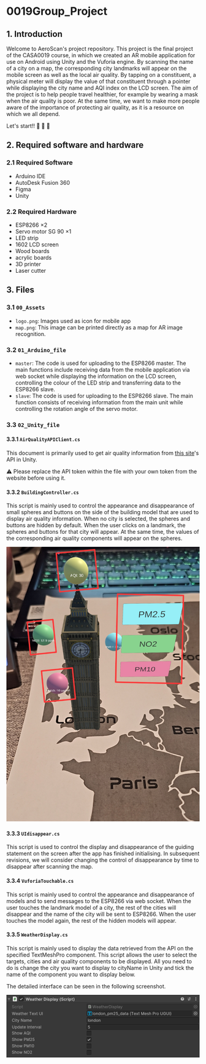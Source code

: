 # 0019Group_Project

## 1. Introduction
Welcome to AeroScan's project repository. This project is the final project of the CASA0019 course, in which we created an AR mobile application for use on Android using Unity and the Vuforia engine. By scanning the name of a city on a map, the corresponding city landmarks will appear on the mobile screen as well as the local air quality. By tapping on a constituent, a physical meter will display the value of that constituent through a pointer while displaying the city name and AQI index on the LCD screen. The aim of the project is to help people travel healthier, for example by wearing a mask when the air quality is poor. At the same time, we want to make more people aware of the importance of protecting air quality, as it is a resource on which we all depend.

Let's start!! :tada: :tada: :tada:

## 2. Required software and hardware

### 2.1 Required Software

- Arduino IDE
- AutoDesk Fusion 360
- Figma
- Unity

### 2.2 Required Hardware

- ESP8266 $\times 2$
- Servo motor SG 90 $\times 1$
- LED strip
- 1602 LCD screen
- Wood boards
- acrylic boards
- 3D printer
- Laser cutter

## 3. Files

### 3.1 `00_Assets`
- `logo.png`: Images used as icon for mobile app
- `map.png`: This image can be printed directly as a map for AR image recognition.


### 3.2 `01_Arduino_file`
- `master`: The code is used for uploading to the ESP8266 master. The main functions include receiving data from the mobile application via web socket while displaying the information on the LCD screen, controlling the colour of the LED strip and transferring data to the ESP8266 slave.
- `slave`: The code is used for uploading to the ESP8266 slave. The main function consists of receiving information from the main unit while controlling the rotation angle of the servo motor.

### 3.3 `02_Unity_file`

#### 3.3.1 `AirQualityAPIClient.cs`
This document is primarily used to get air quality information from [this site](https://aqicn.org)'s API in Unity.

:warning: Please replace the API token within the file with your own token from the website before using it.

#### 3.3.2 `BuildingController.cs`
This script is mainly used to control the appearance and disappearance of small spheres and buttons on the side of the building model that are used to display air quality information. When no city is selected, the spheres and buttons are hidden by default. When the user clicks on a landmark, the spheres and buttons for that city will appear. At the same time, the values of the corresponding air quality components will appear on the spheres. 

![Balls and buttons](https://github.com/Ereshkigallll/0019Group_Project/blob/main/03_Readme_pic/balls.jpg)

#### 3.3.3 `UIdisappear.cs`

This script is used to control the display and disappearance of the guiding statement on the screen after the app has finished initialising. In subsequent revisions, we will consider changing the control of disappearance by time to disappear after scanning the map.

#### 3.3.4 `VuforiaTouchable.cs`

This script is mainly used to control the appearance and disappearance of models and to send messages to the ESP8266 via web socket. When the user touches the landmark model of a city, the rest of the cities will disappear and the name of the city will be sent to ESP8266. When the user touches the model again, the rest of the hidden models will appear.

#### 3.3.5 `WeatherDisplay.cs`

This script is mainly used to display the data retrieved from the API on the specified TextMeshPro component. This script allows the user to select the targets, cities and air quality components to be displayed. All you need to do is change the city you want to display to cityName in Unity and tick the name of the component you want to display below.

The detailed interface can be seen in the following screenshot.

![weather display](https://github.com/Ereshkigallll/0019Group_Project/blob/main/03_Readme_pic/weather.png)
